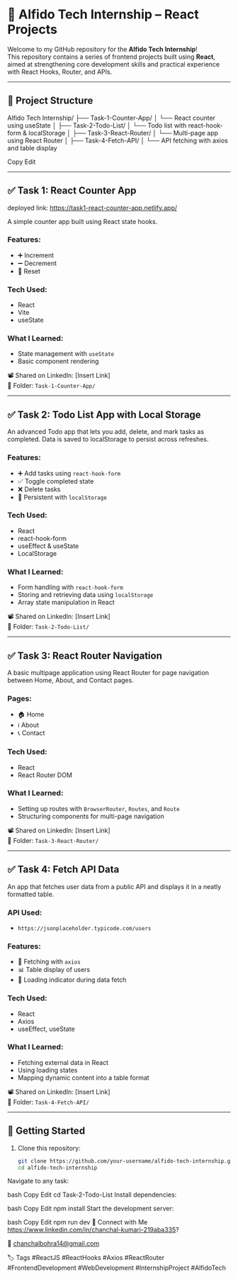 # 🚀 Alfido Tech Internship – React Projects

Welcome to my GitHub repository for the **Alfido Tech Internship**!  
This repository contains a series of frontend projects built using **React**, aimed at strengthening core development skills and practical experience with React Hooks, Router, and APIs.

---

## 📁 Project Structure

Alfido Tech Internship/
├── Task-1-Counter-App/
│ └── React counter using useState
│
├── Task-2-Todo-List/
│ └── Todo list with react-hook-form & localStorage
│
├── Task-3-React-Router/
│ └── Multi-page app using React Router
│
├── Task-4-Fetch-API/
│ └── API fetching with axios and table display


Copy
Edit

---

## ✅ Task 1: React Counter App

deployed link: https://task1-react-counter-app.netlify.app/

A simple counter app built using React state hooks.

### Features:
- ➕ Increment
- ➖ Decrement
- 🔄 Reset

### Tech Used:
- React
- Vite
- useState

### What I Learned:
- State management with `useState`
- Basic component rendering

📽️ Shared on LinkedIn: [Insert Link]  
📁 Folder: `Task-1-Counter-App/`

---

## ✅ Task 2: Todo List App with Local Storage

An advanced Todo app that lets you add, delete, and mark tasks as completed. Data is saved to localStorage to persist across refreshes.

### Features:
- ➕ Add tasks using `react-hook-form`
- ✅ Toggle completed state
- ❌ Delete tasks
- 🔁 Persistent with `localStorage`

### Tech Used:
- React
- react-hook-form
- useEffect & useState
- LocalStorage

### What I Learned:
- Form handling with `react-hook-form`
- Storing and retrieving data using `localStorage`
- Array state manipulation in React

📽️ Shared on LinkedIn: [Insert Link]  
📁 Folder: `Task-2-Todo-List/`

---

## ✅ Task 3: React Router Navigation

A basic multipage application using React Router for page navigation between Home, About, and Contact pages.

### Pages:
- 🏠 Home
- ℹ️ About
- 📞 Contact

### Tech Used:
- React
- React Router DOM

### What I Learned:
- Setting up routes with `BrowserRouter`, `Routes`, and `Route`
- Structuring components for multi-page navigation

📽️ Shared on LinkedIn: [Insert Link]  
📁 Folder: `Task-3-React-Router/`

---

## ✅ Task 4: Fetch API Data

An app that fetches user data from a public API and displays it in a neatly formatted table.

### API Used:
- `https://jsonplaceholder.typicode.com/users`

### Features:
- 📡 Fetching with `axios`
- 📊 Table display of users
- 🔁 Loading indicator during data fetch

### Tech Used:
- React
- Axios
- useEffect, useState

### What I Learned:
- Fetching external data in React
- Using loading states
- Mapping dynamic content into a table format

📽️ Shared on LinkedIn: [Insert Link]  
📁 Folder: `Task-4-Fetch-API/`

---

## 🚀 Getting Started

1. Clone this repository:
   ```bash
   git clone https://github.com/your-username/alfido-tech-internship.git
   cd alfido-tech-internship
Navigate to any task:

bash
Copy
Edit
cd Task-2-Todo-List
Install dependencies:

bash
Copy
Edit
npm install
Start the development server:

bash
Copy
Edit
npm run dev
🙌 Connect with Me
https://www.linkedin.com/in/chanchal-kumari-219aba335?

📧 chanchalbohra14@gmail.com


🏷️ Tags
#ReactJS #ReactHooks #Axios #ReactRouter #FrontendDevelopment
#WebDevelopment #InternshipProject #AlfidoTech 
